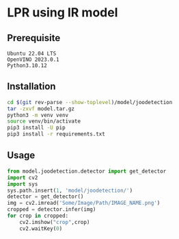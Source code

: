 # LPR using IR model

## Prerequisite
```
Ubuntu 22.04 LTS
OpenVINO 2023.0.1
Python3.10.12
```

## Installation
```bash
cd $(git rev-parse --show-toplevel)/model/joodetection
tar -zxvf model.tar.gz
python3 -m venv venv
source venv/bin/activate
pip3 install -U pip
pip3 install -r requirements.txt
```


## Usage
```Python
from model.joodetection.detector import get_detector
import cv2
import sys
sys.path.insert(1, 'model/joodetection/')
detector = get_detector()
img = cv2.imread('Some/Image/Path/IMAGE_NAME.png')
cropped = detector.infer(img)
for crop in cropped:
    cv2.imshow("crop",crop)
    cv2.waitKey(0)
```

